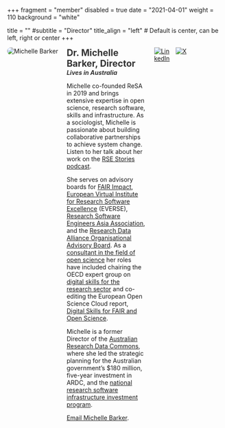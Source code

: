 +++
fragment = "member"
disabled = true
date = "2021-04-01"
weight = 110
background = "white"

title = ""
#subtitle = "Director"
title_align = "left" # Default is center, can be left, right or center
+++

<div style="display: flex; flex-direction: row; align-items: flex-start; gap: 20px;">
  <div style="flex: 0 0 auto;">
    <img src="/people/michelle.jpg" alt="Michelle Barker" style="max-width: 200px; height: auto; border-radius: 8px;">
  </div>
  <div style="flex: 1 1 auto; text-align: left; max-width: calc(100% - 320px);">
  <h2 style="margin: 0; font-size: 1.5em; color: #333;">Dr. Michelle Barker, Director</h2>
  <h3 style="margin: 0; font-size: 1em; color: #333;font-style: italic;"> Lives in Australia</h3>

Michelle co-founded ReSA in 2019 and brings extensive expertise in open science, research software, skills and infrastructure. As a sociologist, Michelle is passionate about building collaborative partnerships to achieve system change. Listen to her talk about her work on the [RSE Stories podcast](https://us-rse.org/rse-stories/2020/michelle-barker/).

She serves on advisory boards for [FAIR Impact](https://fair-impact.eu/), [European Virtual Institute for Research Software Excellence](https://everse.software/) (EVERSE), [Research Software Engineers Asia Association](https://rse-asia.github.io/RSE_Asia/aboutus.html), and the [Research Data Alliance Organisational Advisory Board](https://rd-alliance.org/about-rda/our-leadership/rda-organisational-advisory-board.html). As a [consultant in the field of open science](https://www.linkedin.com/in/michelledbarker/) her roles have included chairing the OECD expert group on [digital skills for the research sector](https://www.oecd-ilibrary.org/science-and-technology/building-digital-workforce-capacity-and-skills-for-data-intensive-science_e08aa3bb-en) and co-editing the European Open Science Cloud report, [Digital Skills for FAIR and Open Science](https://www.eoscsecretariat.eu/news-opinion/digital-skills-fair-open-science-report-eosc-skills-training-working-group).

Michelle is a former Director of the [Australian Research Data Commons](https://ardc.edu.au/), where she led the strategic planning for the Australian government’s $180 million, five-year investment in ARDC, and the [national research software infrastructure investment program](https://nectar.org.au/labs/).

[Email Michelle Barker](ailto:michelle@researchsoft.org).
  </div>
<div style="display: flex; gap: 10px;">
        <a href="https://www.linkedin.com/in/michelledbarker" target="_blank" title="LinkedIn">
          <img src="/images/In-Blue-128@2x.png" alt="LinkedIn" style="max-width: 40px; height: auto">
        </a>
        <a href="https://twitter.com/Michelle1Barker" target="_blank" title="X">
          <img src="/images/logo-black.png" alt="X" style="max-width: 40px; height: auto">
        </a>
      </div>
    </div>    
</div>
